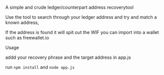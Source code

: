 A simple and crude ledger/counterpart address recoverytool

Use the tool to search through your ledger address and try and match a known address,

If the address is found it will spit out the WIF you can import into a wallet such as freewallet.io

Usage

addd your recovery phrase and the target address in app.js

run ```npm install``` and ```node app.js```
